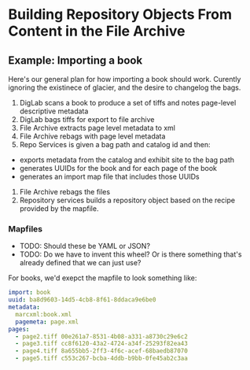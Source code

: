 # Building Repository Objects From Content in the File Archive




## Example: Importing a book

Here's our general plan for how importing a book should work. Curently
ignoring the existinece of glacier, and the desire to changelog the
bags.

1. DigLab scans a book to produce a set of tiffs and notes page-level descriptive metadata
1. DigLab bags tiffs for export to file archive
1. File Archive extracts page level metadata to xml
1. File Archive rebags with page level metadata
1. Repo Services is given a bag path and catalog id and then:
  * exports metadata from the catalog and exhibit site to the bag path
  * generates UUIDs for the book and for each page of the book
  * generates an import map file that includes those UUIDs
1. File Archive rebags the files
1. Repository services builds a repository object based on the recipe provided by the mapfile.


### Mapfiles

* TODO: Should these be YAML or JSON? 
* TODO: Do we have to invent this wheel? Or is there something that's already defined that we can just use?

For books, we'd exepct the mapfile to look something like:

```yaml
import: book
uuid: ba8d9603-14d5-4cb8-8f61-8ddaca9e6be0
metadata:
  marcxml:book.xml 
  pagemeta: page.xml
pages:
  - page2.tiff 00e261a7-8531-4b08-a331-a8730c29e6c2
  - page3.tiff cc8f6120-43a2-4724-a34f-25293f82ea43
  - page4.tiff 8a655bb5-2ff3-4f6c-acef-68baedb87070
  - page5.tiff c553c267-bcba-4ddb-b9bb-0fe45ab2c3aa
```
  

            
